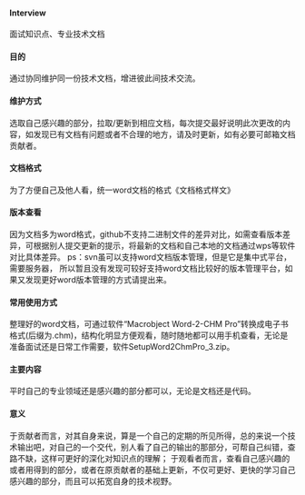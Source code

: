 #### Interview
面试知识点、专业技术文档

#### 目的
通过协同维护同一份技术文档，增进彼此间技术交流。

#### 维护方式
选取自己感兴趣的部分，拉取/更新到相应文档，每次提交最好说明此次更改的内容，如发现已有文档有问题或者不合理的地方，请及时更新，如有必要可邮箱文档贡献者。

#### 文档格式
为了方便自己及他人看，统一word文档的格式《文档格式样文》

#### 版本查看
因为文档多为word格式，github不支持二进制文件的差异对比，如需查看版本差异，可根据别人提交更新的提示，将最新的文档和自己本地的文档通过wps等软件对比具体差异。
ps：svn虽可以支持word文档版本管理，但是它是集中式平台，需要服务器， 所以暂且没有发现可较好支持word文档比较好的版本管理平台，如果又发现更好word版本管理的方式请提出来。

#### 常用使用方式
整理好的word文档，可通过软件“Macrobject Word-2-CHM Pro”转换成电子书格式(后缀为.chm)，结构化明显方便观看，随时随地都可以用手机查看，无论是准备面试还是日常工作需要，软件SetupWord2ChmPro_3.zip。

#### 主要内容
平时自己的专业领域还是感兴趣的部分都可以，无论是文档还是代码。

#### 意义
于贡献者而言，对其自身来说，算是一个自己的定期的所见所得，总的来说一个技术输出吧，对自己的一个交代，别人看了自己的输出的那部分，可帮自己纠错，查路不缺，这样可更好的深化对知识点的理解；
于观看者而言，查看自己感兴趣的或者用得到的部分，或者在原贡献者的基础上更新，不仅可更好、更快的学习自己感兴趣的部分，而且可以拓宽自身的技术视野。
